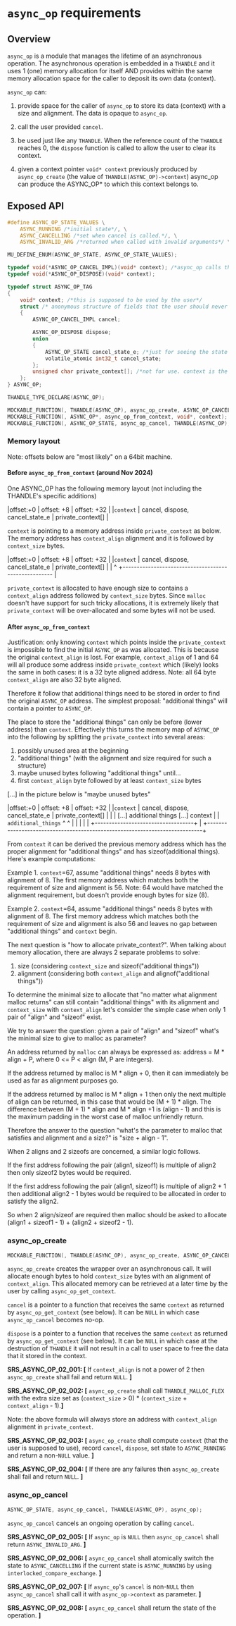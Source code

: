 # `async_op` requirements

## Overview

`async_op` is a module that manages the lifetime of an asynchronous operation. The asynchronous operation is embedded in a `THANDLE` and it uses 1 (one) memory allocation for itself AND provides within the same memory allocation space for the caller to deposit its own data (context).

`async_op` can:

1) provide space for the caller of `async_op` to store its data (context) with a size and alignment. The data is opaque to `async_op`.

2) call the user provided `cancel`.

3) be used just like any `THANDLE`. When the reference count of the `THANDLE` reaches 0, the `dispose` function is called to allow the user to clear its context.

4) given a context pointer `void* context` previously produced by `async_op_create` (the value of `THANDLE(ASYNC_OP)->context`) async_op can produce the ASYNC_OP* to which this context belongs to.

## Exposed API

```c
#define ASYNC_OP_STATE_VALUES \
    ASYNC_RUNNING /*initial state*/, \
    ASYNC_CANCELLING /*set when cancel is called.*/, \
    ASYNC_INVALID_ARG /*returned when called with invalid arguments*/ \

MU_DEFINE_ENUM(ASYNC_OP_STATE, ASYNC_OP_STATE_VALUES);

typedef void(*ASYNC_OP_CANCEL_IMPL)(void* context); /*async_op calls this function when it needs to cancel. params */
typedef void(*ASYNC_OP_DISPOSE)(void* context);

typedef struct ASYNC_OP_TAG
{
    void* context; /*this is supposed to be used by the user*/
    struct /* anonymous structure of fields that the user should never use or care about*/
    {
        ASYNC_OP_CANCEL_IMPL cancel;

        ASYNC_OP_DISPOSE dispose;
        union
        {
            ASYNC_OP_STATE cancel_state_e; /*just for seeing the state as string instead of numbers in a debugger if needed*/
            volatile_atomic int32_t cancel_state;
        };
        unsigned char private_context[]; /*not for use. context is the only field in ASYNC_OP that is user accesible*/
    };
} ASYNC_OP;

THANDLE_TYPE_DECLARE(ASYNC_OP);

MOCKABLE_FUNCTION(, THANDLE(ASYNC_OP), async_op_create, ASYNC_OP_CANCEL_IMPL, cancel, uint32_t, context_size, uint32_t, context_align, ASYNC_OP_DISPOSE, dispose);
MOCKABLE_FUNCTION(, ASYNC_OP*, async_op_from_context, void*, context);
MOCKABLE_FUNCTION(, ASYNC_OP_STATE, async_op_cancel, THANDLE(ASYNC_OP), async_op);
```


### Memory layout

Note: offsets below are "most likely" on a 64bit machine.

#### Before `async_op_from_context` (around Nov 2024)

One ASYNC_OP has the following memory layout (not including the THANDLE's specific additions)

|offset:+0  | offset: +8                        | offset: +32       |
|`context`  | cancel, dispose, cancel_state_e   | private_context[] |

`context` is pointing to a memory address inside `private_context` as below. The memory address has `context_align` alignment and it is followed by `context_size` bytes.

|offset:+0  | offset: +8                        | offset: +32       |
|`context`  | cancel, dispose, cancel_state_e   | private_context[] |
   |                                                      ^
   +----------------------------------------------------- |

`private_context` is allocated to have enough size to contains a `context_align` address followed by `context_size` bytes. Since `malloc` doesn't have support for such tricky allocations, it is extremely likely that `private_context` will be over-allocated and some bytes will not be used.


#### After `async_op_from_context`

Justification: only knowing `context` which points inside the `private_context` is impossible to find the initial `ASYNC_OP` as was allocated. This is because the original `context_align` is lost. For example, `context_align` of 1 and 64 will all produce some address inside `private_context` which (likely) looks the same in both cases: it is a 32 byte aligned address. Note: all 64 byte `context_align` are also 32 byte aligned.

Therefore it follow that additional things need to be stored in order to find the original `ASYNC_OP` address. The simplest proposal: "additional things" will contain a pointer to `ASYNC_OP`.

The place to store the "additional things" can only be before (lower address) than `context`. Effectively this turns the memory map of `ASYNC_OP` into the following by splitting the `private_context` into several areas:

1) possibly unused area at the beginning
2) "additional things" (with the alignment and size required for such a structure)
3) maybe unused bytes following "additional things" until...
4) first `context_align` byte followed by at least `context_size` bytes

[...] in the picture below is "maybe unused bytes"

|offset:+0  | offset: +8                        | offset: +32                             |
|`context`  | cancel, dispose, cancel_state_e   | private_context[]                       |
   |                                            | [...] additional things [...] context   |
   |          `additional_things`                       ^                       ^
   |                |                                   |                       |
   |                +-----------------------------------+                       |
   +----------------------------------------------------------------------------+

From `context` it can be derived the previous memory address which has the proper alignment for "additional things" and has sizeof(additional things). Here's example computations:

Example 1. `context`=67, assume "additional things" needs 8 bytes with alignment of 8. The first memory address which matches both the requirement of size and alignment is 56. Note: 64 would have matched the alignment requirement, but doesn't provide enough bytes for size (8).

Example 2. `context`=64, assume "additional things" needs 8 bytes with alignment of 8. The first memory address which matches both the requirement of size and alignment is also 56 and leaves no gap between "additional things" and `context` begin.

The next question is "how to allocate private_context?". When talking about memory allocation, there are always 2 separate problems to solve:
1) size (considering `context_size` and sizeof("additional things"))
2) alignment (considering both `context_align` and alignof("additional things"))

To determine the minimal size to allocate that "no matter what alignment malloc returns" can still contain "additional things" with its alignment and `context_size` with `context_align` let's consider the simple case when only 1 pair of "align" and "sizeof" exist.

We try to answer the question: given a pair of "align" and "sizeof" what's the minimal size to give to malloc as parameter?

An address returned by `malloc` can always be expressed as: address = M * align + P, where 0 <= P < align (M, P are integers).

If the address returned by malloc is M * align + 0, then it can immediately be used as far as alignment purposes go.

If the address returned by malloc is M * align + 1 then only the next multiple of align can be returned, in this case that would be (M + 1) * align. The difference between (M + 1) * align and M * align +1 is (align - 1) and this is the maximum padding in the worst case of malloc unfriendly return.

Therefore the answer to the question "what's the parameter to malloc that satisfies and alignment and a size?" is "size + align - 1".

When 2 aligns and 2 sizeofs are concerned, a similar logic follows.

If the first address following the pair (align1, sizeof1) is multiple of align2 then only sizeof2 bytes would be required.

If the first address following the pair (align1, sizeof1) is multiple of align2 + 1 then additional align2 - 1 bytes would be required to be allocated in order to satisfy the align2.

So when 2 align/sizeof are required then malloc should be asked to allocate (align1 + sizeof1 - 1) + (align2 + sizeof2 - 1).

### async_op_create
```c
MOCKABLE_FUNCTION(, THANDLE(ASYNC_OP), async_op_create, ASYNC_OP_CANCEL_IMPL, cancel, uint32_t, context_size, uint32_t, context_align, ASYNC_OP_DISPOSE, dispose);
```

`async_op_create` creates the wrapper over an asynchronous call. It will allocate enough bytes to hold `context_size` bytes with an alignment of `context_align`. This allocated memory can be retrieved at a later time by the user by calling `async_op_get_context`.

`cancel` is a pointer to a function that receives the same `context` as returned by `async_op_get_context` (see below). It can be `NULL` in which case `async_op_cancel` becomes no-op.

`dispose` is a pointer to a function that receives the same `context` as returned by `async_op_get_context` (see below). It can be `NULL` in which case at the destruction of `THANDLE` it will not result in a call to user space to free the data that it stored in the context.

**SRS_ASYNC_OP_02_001: [** If `context_align` is not a power of 2 then `async_op_create` shall fail and return `NULL`. **]**

**SRS_ASYNC_OP_02_002: [** `async_op_create` shall call `THANDLE_MALLOC_FLEX` with the extra size set as (`context_size` > 0) * (`context_size` + `context_align` - 1).**]**

Note: the above formula will always store an address with `context_align` alignment in `private_context`.

**SRS_ASYNC_OP_02_003: [** `async_op_create` shall compute `context` (that the user is supposed to use), record `cancel`, `dispose`, set state to `ASYNC_RUNNING` and return a non-`NULL` value. **]**

**SRS_ASYNC_OP_02_004: [** If there are any failures then `async_op_create` shall fail and return `NULL`. **]**

### async_op_cancel
```c
ASYNC_OP_STATE, async_op_cancel, THANDLE(ASYNC_OP), async_op);
```

`async_op_cancel` cancels an ongoing operation by calling `cancel`.

**SRS_ASYNC_OP_02_005: [** If `async_op` is `NULL` then `async_op_cancel` shall return `ASYNC_INVALID_ARG`. **]**

**SRS_ASYNC_OP_02_006: [** `async_op_cancel` shall atomically switch the state to `ASYNC_CANCELLING` if the current state is `ASYNC_RUNNING` by using `interlocked_compare_exchange`. **]**

  **SRS_ASYNC_OP_02_007: [** If `async_op`'s `cancel` is non-`NULL` then `async_op_cancel` shall call it with `async_op->context` as parameter. **]**

**SRS_ASYNC_OP_02_008: [** `async_op_cancel` shall return the state of the operation. **]**
